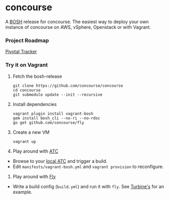 # concourse

A [BOSH](https://github.com/cloudfoundry/bosh) release for concourse. The
easiest way to deploy your own instance of concourse on AWS, vSphere,
Openstack or with Vagrant.

### Project Roadmap

[Pivotal Tracker](https://www.pivotaltracker.com/n/projects/1059262)

### Try it on Vagrant

1. Fetch the bosh-release

   ```
   git clone https://github.com/concourse/concourse
   cd concourse
   git submodule update --init --recursive
   ```

1. Install dependencies

    ```
    vagrant plugin install vagrant-bosh
    gem install bosh_cli --no-ri --no-rdoc
    go get github.com/concourse/fly
    ```

1. Create a new VM

    ```
    vagrant up
    ```

1. Play around with [ATC](https://github.com/concourse/atc)
  - Browse to your [local ATC](http://127.0.0.1:8080) and trigger a build.
  - Edit `manifests/vagrant-bosh.yml` and `vagrant provision` to reconfigure.

1. Play around with [Fly](https://github.com/concourse/fly)
  - Write a build config (`build.yml`) and run it with `fly`. See
    [Turbine's](https://github.com/concourse/turbine/blob/master/build.yml)
    for an example.
